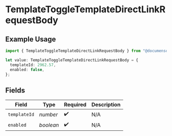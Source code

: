 # TemplateToggleTemplateDirectLinkRequestBody

## Example Usage

```typescript
import { TemplateToggleTemplateDirectLinkRequestBody } from "@documenso/sdk-typescript/models/operations";

let value: TemplateToggleTemplateDirectLinkRequestBody = {
  templateId: 2962.57,
  enabled: false,
};
```

## Fields

| Field              | Type               | Required           | Description        |
| ------------------ | ------------------ | ------------------ | ------------------ |
| `templateId`       | *number*           | :heavy_check_mark: | N/A                |
| `enabled`          | *boolean*          | :heavy_check_mark: | N/A                |